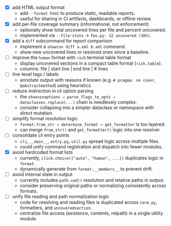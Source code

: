 - [x] add HTML output format
  - add `--format html` to produce static, readable reports.
  - useful for sharing in CI artifacts, dashboards, or offline review.
- [x] add per-file coverage summary (informational, not enforcement)
  - optionally show total uncovered lines per file and percent uncovered.
  - implemented via `--file-stats` → `foo.py: 12 uncovered (30%)`.
- [x] add a `diff` subcommand for report comparison
  - implement a `showcov diff a.xml b.xml` command.
  - show new uncovered lines or resolved ones since a baseline.
- [ ] improve the `human` format with `rich` terminal table format
  - display uncovered sections in a compact table format (`rich.table`).
  - columns: file | start line | end line | # lines
- [ ] line-level tags / labels
  - annotate output with reasons if known (e.g. `# pragma: no cover`, `@abstractmethod`) using heuristics.
- [ ] reduce indirection in cli option parsing
  - the `showcovoptions → parse_flags_to_opts → dataclasses.replace(...)` chain is needlessly complex.
  - consider collapsing into a simpler dataclass or namespace with direct mutation.
- [ ] simplify format resolution logic
  - `format.from_str → determine_format → get_formatter` is too layered.
  - can merge `from_str()` and `get_formatter()` logic into one resolver.
- [ ] consolidate cli entry points
  - `cli`, `__main__`, `entry.py`, `util.py` spread logic across multiple files.
  - could unify command registration and dispatch into fewer modules.
- [x] avoid hardcoded format lists
  - currently, `click.choice(["auto", "human", ...])` duplicates logic in `format`.
  - dynamically generate from `format.__members__` to prevent drift.
- [ ] avoid internal state in output
  - currently includes `path.cwd()` resolution and relative paths in output.
  - consider preserving original paths or normalizing consistently across formats.
- [ ] unify file reading and path normalization logic
   - code for resolving and reading files is duplicated across `core.py`, formatters, and `uncoveredsection`.
   - centralize file access (existence, contents, relpath) in a single utility module.
